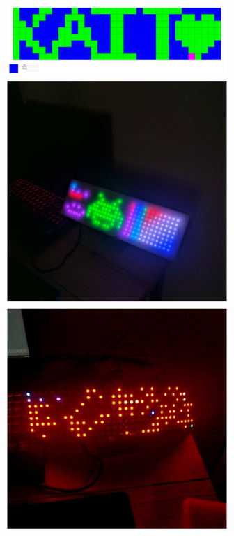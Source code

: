 ![LED web app](https://raw.githubusercontent.com/chaseholdren/web-LEDs/refs/heads/master/web/public/img/dweenoh-webapp.png)

![LEDs 1](https://raw.githubusercontent.com/chaseholdren/web-LEDs/refs/heads/master/web/public/img/1.jpg)

![LEDs 2](https://raw.githubusercontent.com/chaseholdren/web-LEDs/refs/heads/master/web/public/img/2.jpg)
